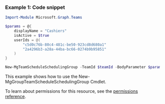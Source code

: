 ### Example 1: Code snippet

```powershellImport-Module Microsoft.Graph.Teams

$params = @{
	displayName = "Cashiers"
	isActive = $true
	userIds = @(
		"c5d0c76b-80c4-481c-be50-923cd8d680a1"
		"2a4296b3-a28a-44ba-bc66-0274b9b95851"
	)
}

New-MgTeamScheduleSchedulingGroup -TeamId $teamId -BodyParameter $params
```
This example shows how to use the New-MgGroupTeamScheduleSchedulingGroup Cmdlet.
To learn about permissions for this resource, see the [permissions reference](/graph/permissions-reference).

